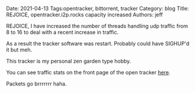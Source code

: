 Date: 2021-04-13
Tags:opentracker, bittorrent, tracker
Category: blog
Title: REJOICE, opentracker.i2p.rocks capacity increased
Authors: jeff

REJOICE, I have increased the number of threads handling udp traffic from 8 to 16 to deal with a recent increase in traffic.

As a result the tracker software was restart. Probably could have SIGHUP'd it but meh.

This tracker is my personal zen garden type hobby.

You can see traffic stats on the front page of the open tracker [here](https://opentracker.i2p.rocks).

Packets go brrrrrrr haha.
